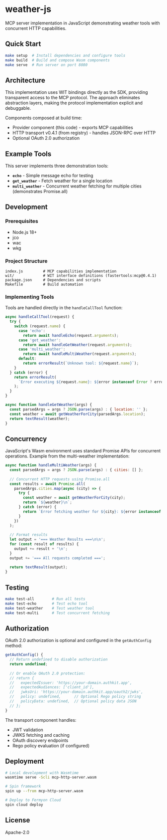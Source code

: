 # weather-js

MCP server implementation in JavaScript demonstrating weather tools with concurrent HTTP capabilities.

## Quick Start

```bash
make setup  # Install dependencies and configure tools
make build  # Build and compose Wasm components
make serve  # Run server on port 8080
```

## Architecture

This implementation uses WIT bindings directly as the SDK, providing transparent access to the MCP protocol. The approach eliminates abstraction layers, making the protocol implementation explicit and debuggable.

Components composed at build time:
- Provider component (this code) - exports MCP capabilities
- HTTP transport v0.4.1 (from registry) - handles JSON-RPC over HTTP
- Optional OAuth 2.0 authorization

## Example Tools

This server implements three demonstration tools:

- **`echo`** - Simple message echo for testing
- **`get_weather`** - Fetch weather for a single location
- **`multi_weather`** - Concurrent weather fetching for multiple cities (demonstrates Promise.all)

## Development

### Prerequisites

- Node.js 18+
- jco
- wac
- wkg

### Project Structure

```
index.js         # MCP capabilities implementation
wit/             # WIT interface definitions (fastertools:mcp@0.4.1)
package.json     # Dependencies and scripts
Makefile         # Build automation
```

### Implementing Tools

Tools are handled directly in the `handleCallTool` function:

```javascript
async handleCallTool(request) {
  try {
    switch (request.name) {
      case 'echo':
        return await handleEcho(request.arguments);
      case 'get_weather':
        return await handleGetWeather(request.arguments);
      case 'multi_weather':
        return await handleMultiWeather(request.arguments);
      default:
        return errorResult(`Unknown tool: ${request.name}`);
    }
  } catch (error) {
    return errorResult(
      `Error executing ${request.name}: ${error instanceof Error ? error.message : String(error)}`
    );
  }
}

async function handleGetWeather(args) {
  const parsedArgs = args ? JSON.parse(args) : { location: '' };
  const weather = await getWeatherForCity(parsedArgs.location);
  return textResult(weather);
}
```

## Concurrency

JavaScript's Wasm environment uses standard Promise APIs for concurrent operations. Example from the multi-weather implementation:

```javascript
async function handleMultiWeather(args) {
  const parsedArgs = args ? JSON.parse(args) : { cities: [] };
  
  // Concurrent HTTP requests using Promise.all
  const results = await Promise.all(
    parsedArgs.cities.map(async (city) => {
      try {
        const weather = await getWeatherForCity(city);
        return `${weather}\n`;
      } catch (error) {
        return `Error fetching weather for ${city}: ${error instanceof Error ? error.message : String(error)}\n`;
      }
    })
  );
  
  // Format results
  let output = '=== Weather Results ===\n\n';
  for (const result of results) {
    output += result + '\n';
  }
  output += '=== All requests completed ===';
  
  return textResult(output);
}
```

## Testing

```bash
make test-all        # Run all tests
make test-echo       # Test echo tool
make test-weather    # Test weather tool
make test-multi      # Test concurrent fetching
```

## Authorization

OAuth 2.0 authorization is optional and configured in the `getAuthConfig` method:

```javascript
getAuthConfig() {
  // Return undefined to disable authorization
  return undefined;
  
  // Or enable OAuth 2.0 protection:
  // return {
  //   expectedIssuer: 'https://your-domain.authkit.app',
  //   expectedAudiences: ['client_id'],
  //   jwksUri: 'https://your-domain.authkit.app/oauth2/jwks',
  //   policy: undefined,      // Optional Rego policy string
  //   policyData: undefined,  // Optional policy data JSON
  // };
}
```

The transport component handles:
- JWT validation
- JWKS fetching and caching
- OAuth discovery endpoints
- Rego policy evaluation (if configured)

## Deployment

```bash
# Local development with Wasmtime
wasmtime serve -Scli mcp-http-server.wasm

# Spin framework
spin up --from mcp-http-server.wasm

# Deploy to Fermyon Cloud
spin cloud deploy
```

## License

Apache-2.0